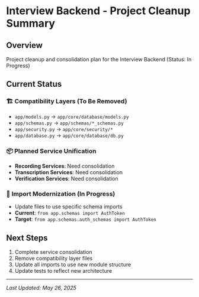 # Interview Backend - Project Cleanup Summary

## Overview
Project cleanup and consolidation plan for the Interview Backend (Status: In Progress)

## Current Status

### 🏗️ **Compatibility Layers** (To Be Removed)
- `app/models.py` → `app/core/database/models.py`
- `app/schemas.py` → `app/schemas/*_schemas.py`
- `app/security.py` → `app/core/security/*`
- `app/database.py` → `app/core/database/db.py`

### 📦 **Planned Service Unification**
- **Recording Services**: Need consolidation
- **Transcription Services**: Need consolidation
- **Verification Services**: Need consolidation

### 🔧 **Import Modernization** (In Progress)
- Update files to use specific schema imports
- **Current**: `from app.schemas import AuthToken`
- **Target**: `from app.schemas.auth_schemas import AuthToken`

## Next Steps
1. Complete service consolidation
2. Remove compatibility layer files
3. Update all imports to use new module structure
4. Update tests to reflect new architecture

---
*Last Updated: May 26, 2025*